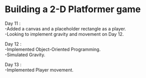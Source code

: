 # Building a 2-D Platformer game

Day 11 :   
-Added a canvas and a placeholder rectangle as a player.  
-Looking to implement gravity and movement on Day 12.  

Day 12 :  
-Implemented Object-Oriented Programming.  
-Simulated Gravity.  

Day 13 :  
-Implemented Player movement.  

